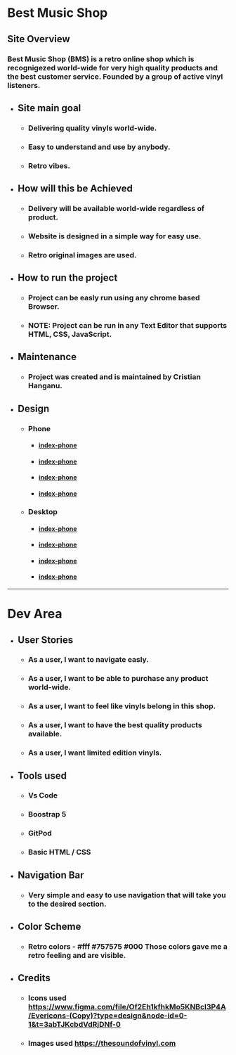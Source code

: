 # Best Music Shop
## Site Overview
### Best Music Shop (BMS) is a retro online shop which is recognigezed world-wide for very high quality products and the best customer service. Founded by a group of active vinyl listeners.

* ## Site main goal
    * ### Delivering quality vinyls world-wide.
    * ### Easy to understand and use by anybody.
    * ### Retro vibes.
* ## How will this be Achieved
    * ### Delivery will be available world-wide regardless of product.
    * ### Website is designed in a simple way for easy use.
    * ### Retro original images are used.
* ## How to run the project
    * ### Project can be easly run using any chrome based Browser.
    * ### NOTE: Project can be run in any Text Editor that supports HTML, CSS, JavaScript.
* ## Maintenance
    * ### Project was created and is maintained by Cristian Hanganu.
* ## Design
    * ### Phone 
        * #### [index-phone](assets/images/mbl-1.jpg)
        * #### [index-phone](assets/images/mbl-2.jpg)
        * #### [index-phone](assets/images/mbl-3.jpg)
        * #### [index-phone](assets/images/mbl-4.jpg)
    * ### Desktop 
        * #### [index-phone](assets/images/dsk-1.jpg)
        * #### [index-phone](assets/images/dsk-2.jpg)
        * #### [index-phone](assets/images/dsk-3.jpg)
        * #### [index-phone](assets/images/dsk-4.jpg)

---
# Dev Area

* ## User Stories
    * ### As a user, I want to navigate easly.
    * ### As a user, I want to be able to purchase any product world-wide.
    * ### As a user, I want to feel like vinyls belong in this shop.
    * ### As a user, I want to have the best quality products available.
    * ### As a user, I want limited edition vinyls.

* ## Tools used
    * ### Vs Code
    * ### Boostrap 5
    * ### GitPod
    * ### Basic HTML / CSS

* ## Navigation Bar
    * ### Very simple and easy to use navigation that will take you to the desired section.

* ## Color Scheme
    * ### Retro colors - #fff #757575 #000 Those colors gave me a retro feeling and are visible.

* ## Credits
    * ### Icons used https://www.figma.com/file/Of2Eh1kfhkMo5KNBcI3P4A/Evericons-(Copy)?type=design&node-id=0-1&t=3abTJKcbdVdRjDNf-0
    * ### Images used https://thesoundofvinyl.com